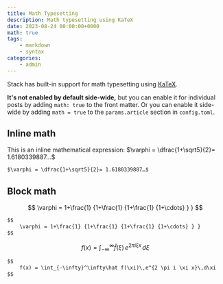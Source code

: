 ```yaml
---
title: Math Typesetting
description: Math typesetting using KaTeX
date: 2023-08-24 00:00:00+0000
math: true
tags: 
    - markdown
    - syntax
categories:
    - admin
---
```


Stack has built-in support for math typesetting using [KaTeX](https://katex.org/).

**It's not enabled by default side-wide,** but you can enable it for individual posts by adding `math: true` to the front matter. Or you can enable it side-wide by adding `math = true` to the `params.article` section in `config.toml`.

## Inline math

This is an inline mathematical expression: $\varphi = \dfrac{1+\sqrt5}{2}= 1.6180339887…$

```markdown
$\varphi = \dfrac{1+\sqrt5}{2}= 1.6180339887…$
```

## Block math

$$
    \varphi = 1+\frac{1} {1+\frac{1} {1+\frac{1} {1+\cdots} } } 
$$

```markdown
$$
    \varphi = 1+\frac{1} {1+\frac{1} {1+\frac{1} {1+\cdots} } } 
$$
```

$$
    f(x) = \int_{-\infty}^\infty\hat f(\xi)\,e^{2 \pi i \xi x}\,d\xi
$$

```markdown
$$
    f(x) = \int_{-\infty}^\infty\hat f(\xi)\,e^{2 \pi i \xi x}\,d\xi
$$
```
